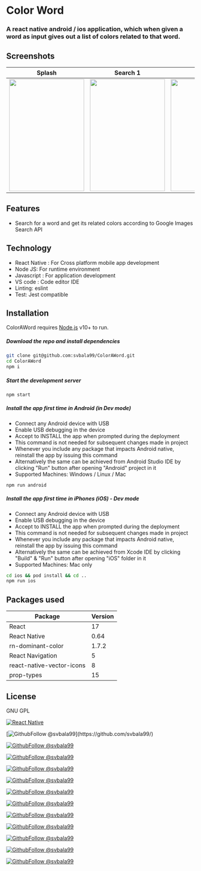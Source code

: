 # Color Word

### A react native android / ios application, which when given a word as input gives out a list of colors related to that word.

## Screenshots

| Splash |Search 1| Search 2| Colorlist Loading | Colorlist |
| -------| ------- | -------| ------- | --------|
|<img src="https://user-images.githubusercontent.com/49264038/116771525-d6628180-aa69-11eb-8c43-a189dc4333bd.jpg" width="200" height="300"/> | <img src="https://user-images.githubusercontent.com/49264038/116771524-d498be00-aa69-11eb-9c5b-7881e4e8bc06.jpg" width="200" height="300"/> | <img src="https://user-images.githubusercontent.com/49264038/116771528-d82c4500-aa69-11eb-9da8-675369db5746.jpg" width="200" height="300"/> |  <img src="https://user-images.githubusercontent.com/49264038/116771527-d793ae80-aa69-11eb-983f-1b63c026d332.jpg" width="200" height="300"/> |  <img src="https://user-images.githubusercontent.com/49264038/116771526-d6628180-aa69-11eb-968c-7f453af1d272.jpg" width="200" height="300"/>

## Features

- Search for a word and get its related colors according to Google Images Search API

## Technology

- React Native : For Cross platform mobile app development
- Node JS: For runtime environment
- Javascript : For application development
- VS code : Code editor IDE
- Linting: eslint
- Test: Jest compatible

## Installation

ColorAWord requires [Node.js](https://nodejs.org/) v10+ to run.

##### Download the repo and install dependencies

```sh
git clone git@github.com:svbala99/ColorAWord.git
cd ColorAWord
npm i
```

##### Start the development server

```sh
npm start
```

##### Install the app first time in Android (in Dev mode)

- Connect any Android device with USB
- Enable USB debugging in the device
- Accept to INSTALL the app when prompted during the deployment
- This command is not needed for subsequent changes made in project
- Whenever you include any package that impacts Android native, reinstall the app by issuing this command
- Alternatively the same can be achieved from Android Studio IDE by clicking "Run" button after opening "Android" project in it
- Supported Machines: Windows / Linux / Mac

```sh
npm run android
```

##### Install the app first time in iPhones (iOS) - Dev mode

- Connect any Android device with USB
- Enable USB debugging in the device
- Accept to INSTALL the app when prompted during the deployment
- This command is not needed for subsequent changes made in project
- Whenever you include any package that impacts Android native, reinstall the app by issuing this command
- Alternatively the same can be achieved from Xcode IDE by clicking "Build" & "Run" button after opening "iOS" folder in it
- Supported Machines: Mac only

```sh
cd ios && pod install && cd ..
npm run ios
```

## Packages used

| Package                   | Version |
| ------------------------- | ------- |
| React                     | 17      |
| React Native              | 0.64    |
| rn-dominant-color         | 1.7.2   |
| React Navigation          | 5       |
| react-native-vector-icons | 8       |
| prop-types                | 15      |

## License

GNU GPL

[![React Native](https://reactnative.dev/img/oss_logo.png)](https://reactnative.dev/)

[![GithubFollow @svbala99](https://img.shields.io/github/last-commit/svbala99/ColorAWord?)](https://github.com/svbala99/)

[![GithubFollow @svbala99](https://img.shields.io/github/license/svbala99/ColorAWord?color=blue)](https://github.com/svbala99/)

[![GithubFollow @svbala99](https://img.shields.io/github/languages/count/svbala99/ColorAWord?color=orange)](https://github.com/svbala99/)

[![GithubFollow @svbala99](https://img.shields.io/github/languages/top/svbala99/ColorAWord?color=blueviolet)](https://github.com/svbala99/)

[![GithubFollow @svbala99](https://img.shields.io/github/search/svbala99/ColorAWord/master?color=lightgrey)](https://github.com/svbala99/)

[![GithubFollow @svbala99](https://img.shields.io/github/languages/code-size/svbala99/ColorAWord?color=pink)](https://github.com/svbala99/)

[![GithubFollow @svbala99](https://img.shields.io/github/repo-size/svbala99/ColorAWord)](https://github.com/svbala99/)

[![GithubFollow @svbala99](https://img.shields.io/github/issues/svbala99/ColorAWordo?color=%2362DBAE%20)](https://github.com/svbala99/)

[![GithubFollow @svbala99](https://img.shields.io/github/followers/svbala99?style=social)](https://github.com/svbala99/)

[![GithubFollow @svbala99](https://img.shields.io/github/commit-activity/m/svbala99/ColorAWord?color=%23DB62B2%20)](https://github.com/svbala99/)

[![GithubFollow @svbala99](https://img.shields.io/github/contributors/svbala99/ColorAWord)](https://github.com/svbala99/)

[![GithubFollow @svbala99](https://img.shields.io/date/1619222400)](https://github.com/svbala99/)
